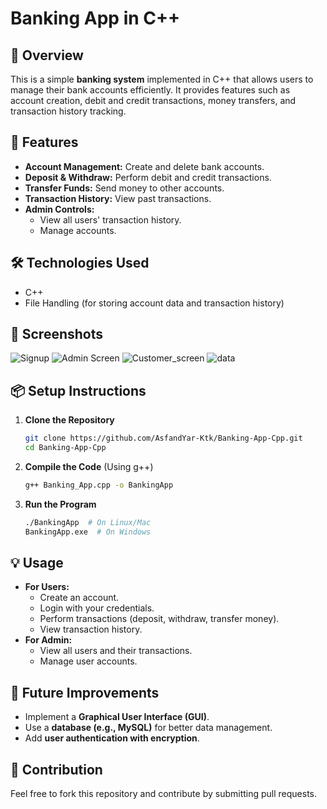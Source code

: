 # Banking App in C++

## 📌 Overview
This is a simple **banking system** implemented in C++ that allows users to manage their bank accounts efficiently. It provides features such as account creation, debit and credit transactions, money transfers, and transaction history tracking.

## 🚀 Features
- **Account Management:** Create and delete bank accounts.
- **Deposit & Withdraw:** Perform debit and credit transactions.
- **Transfer Funds:** Send money to other accounts.
- **Transaction History:** View past transactions.
- **Admin Controls:**
  - View all users' transaction history.
  - Manage accounts.

## 🛠️ Technologies Used
- C++
- File Handling (for storing account data and transaction history)

## 📸 Screenshots

![Signup](https://github.com/user-attachments/assets/e83fbf41-e9c8-47ab-bf22-743999487492)
![Admin Screen](https://github.com/user-attachments/assets/afe777a4-502d-4626-8ecc-3a84c3fd134c)
![Customer_screen](https://github.com/user-attachments/assets/8b03da54-a95e-4f6f-a60d-8bc5a85134dd)
![data](https://github.com/user-attachments/assets/e7d5458b-b720-4440-9cf7-0d2c91126233)


## 📦 Setup Instructions
1. **Clone the Repository**
   ```sh
   git clone https://github.com/AsfandYar-Ktk/Banking-App-Cpp.git
   cd Banking-App-Cpp
   ```
2. **Compile the Code** (Using g++)
   ```sh
   g++ Banking_App.cpp -o BankingApp
   ```
3. **Run the Program**
   ```sh
   ./BankingApp  # On Linux/Mac
   BankingApp.exe  # On Windows
   ```

## 💡 Usage
- **For Users:**
  - Create an account.
  - Login with your credentials.
  - Perform transactions (deposit, withdraw, transfer money).
  - View transaction history.
- **For Admin:**
  - View all users and their transactions.
  - Manage user accounts.

## 📝 Future Improvements
- Implement a **Graphical User Interface (GUI)**.
- Use a **database (e.g., MySQL)** for better data management.
- Add **user authentication with encryption**.

## 🤝 Contribution
Feel free to fork this repository and contribute by submitting pull requests.
